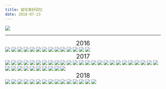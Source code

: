 ```yaml
---
title: 留住美好回忆 
date: 2018-07-23
---
```



<img src="//i.loli.net/2018/07/27/5b5ada85a6bbd.jpg">

---


<div align=center style="font-size:20px">2016</div>

<img src="http://pccyqyr77.bkt.clouddn.com//%E6%97%B6%E5%85%89IMG_20160713_123441.jpg">

<img src="http://pccyqyr77.bkt.clouddn.com//%E6%97%B6%E5%85%89IMG_20160714_110937.jpg">

<img src="http://pccyqyr77.bkt.clouddn.com//%E6%97%B6%E5%85%89IMG_20160715_085016.jpg">

<img src="http://pccyqyr77.bkt.clouddn.com//%E6%97%B6%E5%85%89IMG_20160715_095929.jpg">

<img src="http://pccyqyr77.bkt.clouddn.com//%E6%97%B6%E5%85%89IMG_20160715_163001.jpg">

<img src="http://pccyqyr77.bkt.clouddn.com//%E6%97%B6%E5%85%89IMG_20160715_190416.jpg">

<img src="http://pccyqyr77.bkt.clouddn.com//%E6%97%B6%E5%85%89IMG_20160716_092551.jpg">

<img src="http://pccyqyr77.bkt.clouddn.com//%E6%97%B6%E5%85%89IMG_20160716_103537.jpg">

<img src="http://pccyqyr77.bkt.clouddn.com//%E6%97%B6%E5%85%89IMG_20160716_133025.jpg">

<img src="http://pccyqyr77.bkt.clouddn.com//%E6%97%B6%E5%85%89IMG_20160717_104954.jpg">

<img src="http://pccyqyr77.bkt.clouddn.com//%E6%97%B6%E5%85%89IMG_20160717_134156.jpg">

<img src="http://pccyqyr77.bkt.clouddn.com//%E6%97%B6%E5%85%89IMG_20160717_134704.jpg">

<img src="http://pccyqyr77.bkt.clouddn.com//%E6%97%B6%E5%85%89IMG_20160717_135941.jpg">

<img src="http://pccyqyr77.bkt.clouddn.com//%E6%97%B6%E5%85%89IMG_20160915_101007.jpg">

<div align=center style="font-size:20px">2017</div>

<img src="http://pccyqyr77.bkt.clouddn.com//%E6%97%B6%E5%85%89IMG_20170614_160120.jpg">

<img src="http://pccyqyr77.bkt.clouddn.com//%E6%97%B6%E5%85%89IMG_20170614_175418.jpg">

<img src="http://pccyqyr77.bkt.clouddn.com//%E6%97%B6%E5%85%89IMG_20170617_142442.jpg">

<img src="http://pccyqyr77.bkt.clouddn.com//%E6%97%B6%E5%85%89IMG_20170617_144220.jpg">

<img src="http://pccyqyr77.bkt.clouddn.com//%E6%97%B6%E5%85%89IMG_20170617_144945.jpg">

<img src="http://pccyqyr77.bkt.clouddn.com//%E6%97%B6%E5%85%89IMG_20170617_145030.jpg">

<img src="http://pccyqyr77.bkt.clouddn.com//%E6%97%B6%E5%85%89IMG_20170617_150457.jpg">

<img src="http://pccyqyr77.bkt.clouddn.com//%E6%97%B6%E5%85%89IMG_20170618_093101.jpg">

<img src="http://pccyqyr77.bkt.clouddn.com//%E6%97%B6%E5%85%89IMG_20170618_093320.jpg">

<img src="http://pccyqyr77.bkt.clouddn.com//%E6%97%B6%E5%85%89IMG_20170618_102016.jpg">

<img src="http://pccyqyr77.bkt.clouddn.com//%E6%97%B6%E5%85%89IMG_20170618_102258.jpg">

<img src="http://pccyqyr77.bkt.clouddn.com//%E6%97%B6%E5%85%89IMG_20170618_110958.jpg">

<img src="http://pccyqyr77.bkt.clouddn.com//%E6%97%B6%E5%85%89IMG_20170618_142646.jpg">

<img src="http://pccyqyr77.bkt.clouddn.com//%E6%97%B6%E5%85%89IMG_20170618_143734.jpg">

<img src="http://pccyqyr77.bkt.clouddn.com//%E6%97%B6%E5%85%89IMG_20170618_144052.jpg">

<img src="http://pccyqyr77.bkt.clouddn.com//%E6%97%B6%E5%85%89IMG_20170618_144721.jpg">

<img src="http://pccyqyr77.bkt.clouddn.com//%E6%97%B6%E5%85%89IMG_20170618_144813.jpg">

<img src="http://pccyqyr77.bkt.clouddn.com//%E6%97%B6%E5%85%89IMG_20170618_150631.jpg">

<img src="http://pccyqyr77.bkt.clouddn.com//%E6%97%B6%E5%85%89IMG_20170618_150705.jpg">

<img src="http://pccyqyr77.bkt.clouddn.com//%E6%97%B6%E5%85%89IMG_20170618_151611.jpg">

<img src="http://pccyqyr77.bkt.clouddn.com//%E6%97%B6%E5%85%89IMG_20170619_135807.jpg">

<img src="http://pccyqyr77.bkt.clouddn.com//%E6%97%B6%E5%85%89IMG_20170619_140532.jpg">

<img src="http://pccyqyr77.bkt.clouddn.com//%E6%97%B6%E5%85%89IMG_20170620_121755.jpg">

<img src="http://pccyqyr77.bkt.clouddn.com//%E6%97%B6%E5%85%89IMG_20170731_091408.jpg">

<img src="http://pccyqyr77.bkt.clouddn.com//%E6%97%B6%E5%85%89IMG_20170801_141423.jpg">


<img src="http://pccyqyr77.bkt.clouddn.com//%E6%97%B6%E5%85%89IMG_20171020_153500.jpg">

<img src="http://pccyqyr77.bkt.clouddn.com//%E6%97%B6%E5%85%89IMG_20171027_161323.jpg">

<img src="http://pccyqyr77.bkt.clouddn.com//%E6%97%B6%E5%85%89IMG_20171028_163809_HHT.jpg">

<img src="http://pccyqyr77.bkt.clouddn.com//%E6%97%B6%E5%85%89IMG_20171107_122154.jpg">

<img src="http://pccyqyr77.bkt.clouddn.com//%E6%97%B6%E5%85%89IMG_20171115_154703.jpg">

<img src="http://pccyqyr77.bkt.clouddn.com//%E6%97%B6%E5%85%89IMG_20171117_165047.jpg">

<img src="http://pccyqyr77.bkt.clouddn.com//%E6%97%B6%E5%85%89IMG_20171117_175820.jpg">

<img src="http://pccyqyr77.bkt.clouddn.com//%E6%97%B6%E5%85%89IMG_20171201_083453.jpg">

<img src="http://pccyqyr77.bkt.clouddn.com//%E6%97%B6%E5%85%89IMG_20171225_083713_1.jpg">

<img src="http://pccyqyr77.bkt.clouddn.com//%E6%97%B6%E5%85%89IMG_20171225_204820_HHT.jpg">

<div align=center style="font-size:20px">2018</div>


<img src="http://pccyqyr77.bkt.clouddn.com//%E6%97%B6%E5%85%89IMG_20180210_132404_HHT.jpg">

<img src="http://pccyqyr77.bkt.clouddn.com//%E6%97%B6%E5%85%89IMG_20180316_142736.jpg">

<img src="http://pccyqyr77.bkt.clouddn.com//%E6%97%B6%E5%85%89IMG_20180316_142800.jpg">

<img src="http://pccyqyr77.bkt.clouddn.com//%E6%97%B6%E5%85%89IMG_20180327_151354.jpg">

<img src="http://pccyqyr77.bkt.clouddn.com//%E6%97%B6%E5%85%89IMG_20180329_151537.jpg">


<img src="http://pccyqyr77.bkt.clouddn.com//%E6%97%B6%E5%85%89IMG_20180401_184938_HHT.jpg">

<img src="http://pccyqyr77.bkt.clouddn.com//%E6%97%B6%E5%85%89IMG_20180401_185241.jpg">

<img src="http://pccyqyr77.bkt.clouddn.com//%E6%97%B6%E5%85%89IMG_20180402_145924.jpg">

<img src="http://pccyqyr77.bkt.clouddn.com//%E6%97%B6%E5%85%89IMG_20180410_105623.jpg">

<img src="http://pccyqyr77.bkt.clouddn.com//%E6%97%B6%E5%85%89IMG_20180420_161335.jpg">

<img src="http://pccyqyr77.bkt.clouddn.com//%E6%97%B6%E5%85%89IMG_20180427_141151.jpg">

<img src="http://pccyqyr77.bkt.clouddn.com//%E6%97%B6%E5%85%89IMG_20180601_181039.jpg">

<img src="http://pccyqyr77.bkt.clouddn.com//%E6%97%B6%E5%85%89IMG_20180604_151448.jpg">

<img src="http://pccyqyr77.bkt.clouddn.com//%E6%97%B6%E5%85%89IMG_20180605_120203.jpg">

<img src="http://pccyqyr77.bkt.clouddn.com//%E6%97%B6%E5%85%89IMG_20180614_082719.jpg">